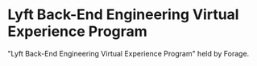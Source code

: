# Lyft Back-End Engineering Virtual Experience Program
"Lyft Back-End Engineering Virtual Experience Program" held by Forage.

